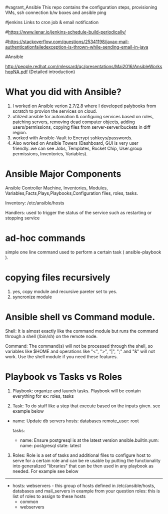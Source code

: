 #vagrant_Ansible
This repo contains the configuration steps, provisioning VMs, ssh connection b/w boxes and ansible ping

#jenkins Links to cron job & email notification

#https://www.lenar.io/jenkins-schedule-build-periodically/

#https://stackoverflow.com/questions/25341198/javax-mail-authenticationfailedexception-is-thrown-while-sending-email-in-java

#Ansible

http://people.redhat.com/mlessard/qc/presentations/Mai2016/AnsibleWorkshopNA.pdf (Detailed introduction)

# What you did with Ansible?
1. I worked on Ansible verion 2.7/2.8 where I developed palybooks from scratch to provion the services on cloud.
2. utilized ansible for automation & configuing services based on roles, patching servers, removing dead computer objects, adding users/permissions, copying files      from server-server/buckets in diff region.
3. worked with Ansible-Vault to Encrypt sshkeys/passwords.
4. Also worked on Ansible Towers (Dashboard, GUI is very user friendly..we can see Jobs, Templates, Rocket Chip, User.group permissions, Inventories, Variables).

# Ansible Major Components
Ansible Controller Machine, Inventories, Modules, Variables,Facts,Plays,Playbooks,Configuration files, roles, tasks.

Inventory: /etc/ansible/hosts

Handlers: used to trigger the status of the service such as restarting or stopping service

# ad-hoc commands
simple one line command used to perform a certain task ( ansible-playbook <playbook-name> ).
  
# copying files recursively
1. yes, copy module and recursive pareter set to yes.
2. syncronize module

# Ansible shell vs Command module.
Shell: It is almost exactly like the command module but runs the command through a shell (/bin/sh) on the remote node.

Command: The command(s) will not be processed through the shell, so variables like $HOME and operations like "<", ">", "|", ";" and "&" will not work. Use the shell          module if you need these features.

# Playbook vs Tasks vs Roles

1. Playbook: organize and launch tasks. Playbook will be contain everything for ex: roles, tasks

2. Task: To do stuff like  a step that execute based on the inputs given. see example below
- name: Update db servers
  hosts: databases
  remote_user: root

  tasks:
  - name: Ensure postgresql is at the latest version
    ansible.builtin.yum:
      name: postgresql
      state: latest

3. Roles: Role is a set of tasks and additional files to configure host to serve for a certain role and can be re usable by putting the functionality into generalized "libraries" that can be then used in any playbook as needed. For example see below
---
- hosts: webservers - this group of hosts defined in /etc/ansible/hosts, databases and mail_servers in example from your question
  roles: this is list of roles to assign to these hosts
     - common
     - webservers

